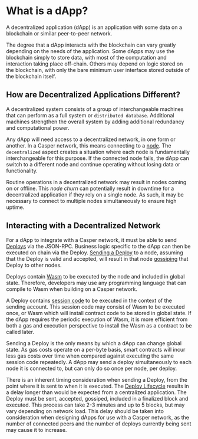 # What is a dApp?

A decentralized application (dApp) is an application with some data on a blockchain or similar peer-to-peer network.

The degree that a dApp interacts with the blockchain can vary greatly depending on the needs of the application. Some dApps may use the blockchain simply to store data, with most of the computation and interaction taking place off-chain. Others may depend on logic stored on the blockchain, with only the bare minimum user interface stored outside of the blockchain itself.

## How are Decentralized Applications Different?

A decentralized system consists of a group of interchangeable machines that can perform as a full system or `distributed database`. Additional machines strengthen the overall system by adding additional redundancy and computational power.

Any dApp will need access to a decentralized network, in one form or another. In a Casper network, this means connecting to a [node](https://cspr.live/tools/peers). The `decentralized` aspect creates a situation where each node is fundamentally interchangeable for this purpose. If the connected node fails, the dApp can switch to a different node and continue operating without losing data or functionality.

Routine operations in a decentralized network may result in nodes coming on or offline. This *node churn* can potentially result in downtime for a decentralized application if they rely on a single node. As such, it may be necessary to connect to multiple nodes simultaneously to ensure high uptime.

## Interacting with a Decentralized Network

For a dApp to integrate with a Casper network, it must be able to send [Deploys](/glossary/D/#deploy) via the JSON-RPC. Business logic specific to the dApp can then be executed on chain via the Deploy. [Sending a Deploy](/dapp-dev-guide/building-dapps/sending-deploys/) to a node, assuming that the Deploy is valid and accepted, will result in that node [gossiping](/design/p2p/#communications-gossiping) that Deploy to other nodes.

Deploys contain [Wasm](/glossary/W/#webassembly) to be executed by the node and included in global state. Therefore, developers may use any programming language that can compile to Wasm when building on a Casper network.

A Deploy contains [session code](/glossary/S/#session-code) to be executed in the context of the sending account. This session code may consist of Wasm to be executed once, or Wasm which will install contract code to be stored in global state. If the dApp requires the periodic execution of Wasm, it is more efficient from both a gas and execution perspective to install the Wasm as a contract to be called later.

Sending a Deploy is the only means by which a dApp can change global state. As gas costs operate on a per-byte basis, smart contracts will incur less gas costs over time when compared against executing the same session code repeatedly. A dApp may send a deploy simultaneously to each node it is connected to, but can only do so once per node, per deploy.

There is an inherent timing consideration when sending a Deploy, from the point where it is sent to when it is executed. The [Deploy Lifecycle](/design/casper-design/#execution-semantics-phases) results in a delay longer than would be expected from a centralized application. The Deploy must be sent, accepted, gossiped, included in a finalized block and executed. This process can take 2-3 minutes and up to 5 blocks, but may vary depending on network load. This delay should be taken into consideration when designing dApps for use with a Casper network, as the number of connected peers and the number of deploys currently being sent may cause it to increase.